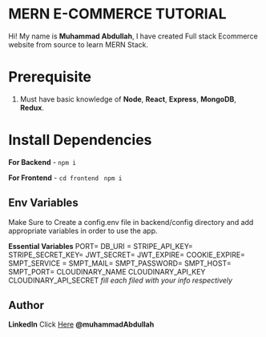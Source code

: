 # MERN E-COMMERCE TUTORIAL

Hi! My name is **Muhammad Abdullah**, I have created Full stack Ecommerce website from source to learn MERN Stack.

# Prerequisite

1.  Must have basic knowledge of **Node**, **React**, **Express**, **MongoDB**, **Redux**. 

# Install Dependencies

**For Backend** - `npm i`

**For Frontend** - `cd frontend` ` npm i`

## Env Variables

Make Sure to Create a config.env file in backend/config directory and add appropriate variables in order to use the app.

**Essential Variables**
PORT=
DB_URI =
STRIPE_API_KEY=
STRIPE_SECRET_KEY=
JWT_SECRET=
JWT_EXPIRE=
COOKIE_EXPIRE=
SMPT_SERVICE =
SMPT_MAIL=
SMPT_PASSWORD=
SMPT_HOST=
SMPT_PORT=
CLOUDINARY_NAME
CLOUDINARY_API_KEY
CLOUDINARY_API_SECRET
_fill each filed with your info respectively_

## Author

**LinkedIn** Click [Here](https://www.linkedin.com/in/muhammad-abdullah-38388b223/) **@muhammadAbdullah**












